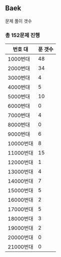 ## Baek

문제 풀이 갯수

### 총 152문제 진행

번호 대 | 푼 갯수
--------- | -------
1000번대 | 48
2000번대 | 34
3000번대 | 4
4000번대 | 5
5000번대 | 10
6000번대 | 0
7000번대 | 4
8000번대 | 0
9000번대 | 6
10000번대 | 8
11000번대 | 15
12000번대 | 1
13000번대 | 4
14000번대 | 7
15000번대 | 5
16000번대 | 2
17000번대 | 5
18000번대 | 3
19000번대 | 2
20000번대 | 0
21000번대 | 0
